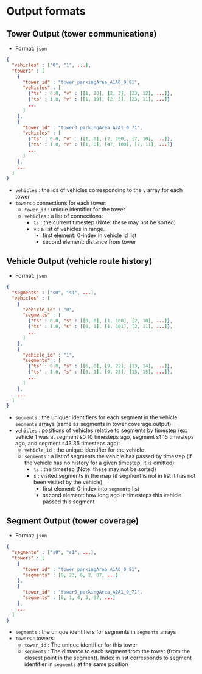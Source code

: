 # Output formats

## Tower Output (tower communications)
- Format: `json`

```json
{
  "vehicles" : ["0", "1", ...],
  "towers" : [
    {
      "tower_id" : "tower_parkingArea_A1A0_0_81",
      "vehicles" : [
        {"ts" : 0.0, "v" : [[1, 20], [2, 3], [23, 12], ...]},
        {"ts" : 1.0, "v" : [[1, 19], [2, 5], [23, 11], ...]}
        ...
      ]
    },
    {
      "tower_id" : "tower0_parkingArea_A2A1_0_71",
      "vehicles" : [
        {"ts" : 0.0, "v" : [[1, 0], [2, 100], [7, 10], ...]},
        {"ts" : 1.0, "v" : [[1, 0], [47, 100], [7, 11], ...]}
        ...
      ]
    },
    ...
  ]
}

```
- `vehicles` : the ids of vehicles corresponding to the `v` array for each tower
- `towers` : connections for each tower:
  - `tower_id` : unique identifier for the tower
  - `vehicles` : a list of connections:
    - `ts` : the current timestep (Note: these may not be sorted)
    - `v` : a list of vehicles in range.
      - first element: 0-index in vehicle id list
      - second element: distance from tower

## Vehicle Output (vehicle route history)
- Format: `json`

```json
{
  "segments" : ["s0", "s1", ...],
  "vehicles" : [
    {
      "vehicle_id" : "0",
      "segments" : [
        {"ts" : 0.0, "s" : [[0, 0], [1, 100], [2, 10], ...]},
        {"ts" : 1.0, "s" : [[0, 1], [1, 101], [2, 11], ...]},
        ...
      ]
    },
    {
      "vehicle_id" : "1",
      "segments" : [
        {"ts" : 0.0, "s" : [[6, 0], [9, 22], [13, 14], ...]},
        {"ts" : 1.0, "s" : [[6, 1], [9, 23], [13, 15], ...]},
        ...
      ]
    },
    ...
  ]
}
```
- `segments` : the uniquer identifiers for each segment in the vehicle `segments` arrays (same as segments in tower coverage output)
- `vehicles` : positions of vehicles relative to segments by timestep (ex: vehicle 1 was at segment s0 10 timesteps ago, segment s1 15 timesteps ago, and segment s43 35 timesteps ago):
  - `vehicle_id` : the unique identifier for the vehicle
  - `segments` : a list of segments the vehicle has passed by timestep (if the vehicle has no history for a given timestep, it is omitted):
    - `ts` : the timestep (Note: these may not be sorted)
    - `s` : visited segments in the map (if segment is not in list it has not been visited by the vehicle)
      - first element: 0-index into `segments` list
      - second element: how long ago in timesteps this vehicle passed this segment

## Segment Output (tower coverage)
- Format: `json`

```json
{
  "segments" : ["s0", "s1", ...],
  "towers" : [
    {
      "tower_id" : "tower_parkingArea_A1A0_0_81",
      "segments" : [0, 23, 6, 2, 87, ...]
    },
    {
      "tower_id" : "tower0_parkingArea_A2A1_0_71",
      "segments" : [0, 1, 4, 3, 97, ...]
    },
    ...
  ]
}
```
- `segments` : the unique identifiers for segments in `segments` arrays
- `towers` : towers:
  - `tower_id` : The unique identifier for this tower
  - `segments` : The distance to each segment from the tower (from the closest point in the segment). Index in list corresponds to segment identifier in `segments` at the same position
